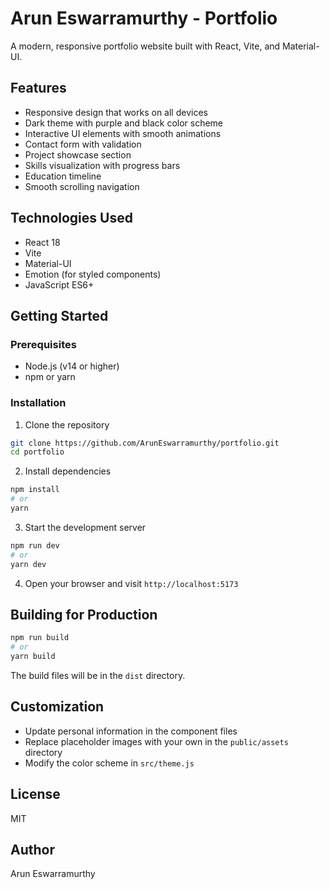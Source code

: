 # Arun Eswarramurthy - Portfolio

A modern, responsive portfolio website built with React, Vite, and Material-UI.

## Features

- Responsive design that works on all devices
- Dark theme with purple and black color scheme
- Interactive UI elements with smooth animations
- Contact form with validation
- Project showcase section
- Skills visualization with progress bars
- Education timeline
- Smooth scrolling navigation

## Technologies Used

- React 18
- Vite
- Material-UI
- Emotion (for styled components)
- JavaScript ES6+

## Getting Started

### Prerequisites

- Node.js (v14 or higher)
- npm or yarn

### Installation

1. Clone the repository
```bash
git clone https://github.com/ArunEswarramurthy/portfolio.git
cd portfolio
```

2. Install dependencies
```bash
npm install
# or
yarn
```

3. Start the development server
```bash
npm run dev
# or
yarn dev
```

4. Open your browser and visit `http://localhost:5173`

## Building for Production

```bash
npm run build
# or
yarn build
```

The build files will be in the `dist` directory.

## Customization

- Update personal information in the component files
- Replace placeholder images with your own in the `public/assets` directory
- Modify the color scheme in `src/theme.js`

## License

MIT

## Author

Arun Eswarramurthy
